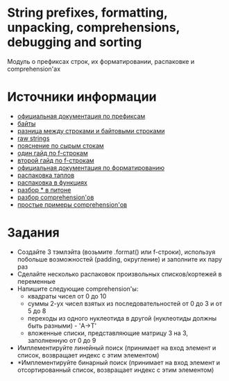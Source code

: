 # String prefixes, formatting, unpacking, comprehensions, debugging and sorting
Модуль о префиксах строк, их форматировании, распаковке и comprehension'ах


# Источники информации
* [официальная документация по префиксам](https://docs.python.org/3/reference/lexical_analysis.html#strings)
* [байты](https://docs.python.org/3/library/stdtypes.html#bytes)
* [разница между строками и байтовыми строками](https://stackoverflow.com/questions/6224052/what-is-the-difference-between-a-string-and-a-byte-string/31322359)
* [raw strings](https://www.journaldev.com/23598/python-raw-string)
* [пояснение по сырым стокам](https://stackoverflow.com/questions/2081640/what-exactly-do-u-and-r-string-flags-do-and-what-are-raw-string-literals)
* [один гайд по f-строкам](http://zetcode.com/python/fstring/)
* [второй гайд по f-строкам](https://realpython.com/python-f-strings)
* [официальная документация по форматированию](https://docs.python.org/3/library/string.html#formatspec)
* [распаковка таплов](https://www.geeksforgeeks.org/unpacking-a-tuple-in-python/)
* [распаковка в функциях](https://www.geeksforgeeks.org/packing-and-unpacking-arguments-in-python/)
* [разбор * в питоне](https://medium.com/understand-the-python/understanding-the-asterisk-of-python-8b9daaa4a558)
* [разбор comprehension'ов](https://towardsdatascience.com/python-basics-list-comprehensions-631278f22c40)
* [простые примеры comprehension'ов](https://www.geeksforgeeks.org/comprehensions-in-python/)


# Задания
* Создайте 3 тэмлэйта (возьмите .format() или f-строки), используя
побольше возможностей (padding, округление)  и заполните их пару раз
* Сделайте несколько распаковок произвольных списков/кортежей в переменные
* Напишите следующие comprehension'ы:
    * квадраты чисел от 0 до 10
    * суммы 2-ух чисел взятых из последовательностей от 0 до 3 и от 5 до 8
    * переходы из одного нуклеотида в другой (нуклеотиды должны быть разными) - 'A->T'
    * вложенные списки, представляющие матрицу 3 на 3, заполненную от 0 до 9
* Имплементируйте линейный поиск (принимает на вход элемент и список,
возвращает индекс с этим элементом)
* *Имплементируйте бинарный поиск (принимает на вход элемент и
отсортированный список, возвращает индекс с этим элементом)
